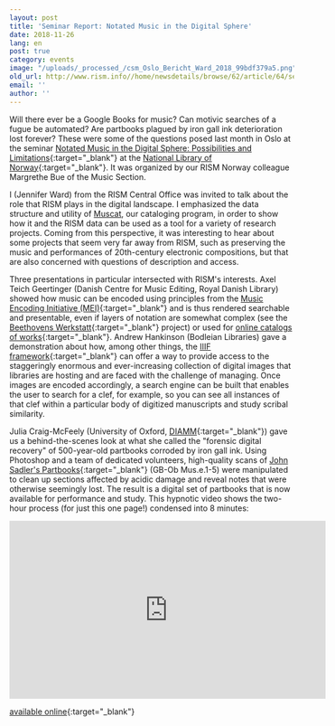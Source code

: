 ```yaml
---
layout: post
title: 'Seminar Report: Notated Music in the Digital Sphere'
date: 2018-11-26
lang: en
post: true
category: events
image: "/uploads/_processed_/csm_Oslo_Bericht_Ward_2018_99bdf379a5.png"
old_url: http://www.rism.info//home/newsdetails/browse/62/article/64/seminar-report-notated-music-in-the-digital-sphere.html
email: ''
author: ''
---
```



Will there ever be a Google Books for music? Can motivic searches of a fugue be automated? Are partbooks plagued by iron gall ink deterioration lost forever? These were some of the questions posed last month in Oslo at the seminar [Notated Music in the Digital Sphere: Possibilities and Limitations](https://www.nb.no/hva-skjer/notated-music-in-the-digital-sphere/){:target="_blank"} at the [National Library of Norway](https://www.nb.no/en/the-national-library-of-norway/){:target="_blank"}. It was organized by our RISM Norway colleague Margrethe Bue of the Music Section.

I (Jennifer Ward) from the RISM Central Office was invited to talk about the role that RISM plays in the digital landscape. I emphasized the data structure and utility of [Muscat](/community/muscat.html), our cataloging program, in order to show how it and the RISM data can be used as a tool for a variety of research projects. Coming from this perspective, it was interesting to hear about some projects that seem very far away from RISM, such as preserving the music and performances of 20th-century electronic compositions, but that are also concerned with questions of description and access.

Three presentations in particular intersected with RISM's interests. Axel Teich Geertinger (Danish Centre for Music Editing, Royal Danish Library) showed how music can be encoded using principles from the [Music Encoding Initiative (MEI)](https://music-encoding.org/){:target="_blank"} and is thus rendered searchable and presentable, even if layers of notation are somewhat complex (see the [Beethovens Werkstatt](https://beethovens-werkstatt.de/){:target="_blank"} project) or used for [online catalogs of works](http://www.kb.dk/en/nb/dcm/udgivelser/fortegnelser.html){:target="_blank"}. Andrew Hankinson (Bodleian Libraries) gave a demonstration about how, among other things, the [IIIF framework](https://iiif.io/){:target="_blank"} can offer a way to provide access to the staggeringly enormous and ever-increasing collection of digital images that libraries are hosting and are faced with the challenge of managing. Once images are encoded accordingly, a search engine can be built that enables the user to search for a clef, for example, so you can see all instances of that clef within a particular body of digitized manuscripts and study scribal similarity.

Julia Craig-McFeely (University of Oxford, [DIAMM](https://www.diamm.ac.uk/){:target="_blank"}) gave us a behind-the-scenes look at what she called the "forensic digital recovery" of 500-year-old partbooks corroded by iron gall ink. Using Photoshop and a team of dedicated volunteers, high-quality scans of [John Sadler's Partbooks](http://www.tudorpartbooks.ac.uk/outputs/sadler/){:target="_blank"} (GB-Ob Mus.e.1-5) were manipulated to clean up sections affected by acidic damage and reveal notes that were otherwise seemingly lost. The result is a digital set of partbooks that is now available for performance and study. This hypnotic video shows the two-hour process (for just this one page!) condensed into 8 minutes:

<iframe width="560" height="315" src="https://www.youtube.com/embed/yQ5bfI9BR7E" frameborder="0" allow="accelerometer; autoplay; encrypted-media; gyroscope; picture-in-picture" allowfullscreen></iframe>

[available online](https://www.nb.no/nbsok/search){:target="_blank"}



<script type="text/javascript">var switchTo5x=true;</script><script type="text/javascript" src="http://w.sharethis.com/button/buttons.js"></script><script type="text/javascript">stLight.options({publisher: "9b601438-1ce1-49d8-bfd7-9cff5df54c17", doNotHash: false, doNotCopy: false, hashAddressBar: false});</script>










